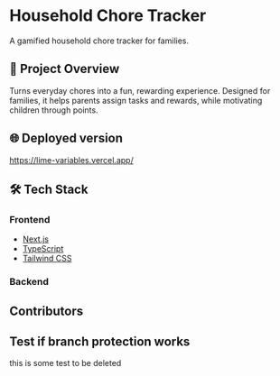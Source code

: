 # Household Chore Tracker

A gamified household chore tracker for families.

## 🚀 Project Overview

Turns everyday chores into a fun, rewarding experience. Designed for families, it helps parents assign tasks and rewards, while motivating children through points.

## 🌐 Deployed version
https://lime-variables.vercel.app/

## 🛠️ Tech Stack
### Frontend
- [Next.js](https://nextjs.org/)
- [TypeScript](https://www.typescriptlang.org/)
- [Tailwind CSS](https://tailwindcss.com/)

### Backend


## Contributors 

## Test if branch protection works
this is some test to be deleted